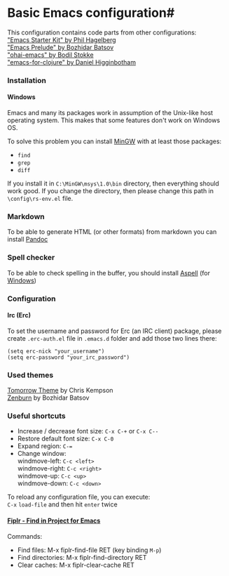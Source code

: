 # Basic Emacs configuration#

This configuration contains code parts from other configurations:  
["Emacs Starter Kit" by Phil Hagelberg](https://github.com/technomancy/emacs-starter-kit)  
["Emacs Prelude" by Bozhidar Batsov](https://github.com/bbatsov/prelude)  
["ohai-emacs" by Bodil Stokke](https://github.com/bodil/ohai-emacs)  
["emacs-for-clojure" by Daniel Higginbotham](https://github.com/flyingmachine/emacs-for-clojure)  


### Installation ###

#### Windows ####

Emacs and many its packages work in assumption of the Unix-like host operating system. This makes that some features don't work on Windows OS.

To solve this problem you can install  [MinGW](http://www.mingw.org/) with at least those packages:

- `find`
- `grep`
- `diff`

If you install it in `C:\MinGW\msys\1.0\bin` directory, then everything should work good. If you change the directory, then please change this path in `\config\rs-env.el` file.

### Markdown ###

To be able to generate HTML (or other formats) from markdown you can install [Pandoc](http://pandoc.org/)

### Spell checker ###

To be able to check spelling in the buffer, you should install [Aspell](http://aspell.net/) (for [Windows](http://aspell.net/win32/))

### Configuration ###

#### Irc (Erc) ####

To set the username and password for Erc (an IRC client) package, please create `.erc-auth.el` file in `.emacs.d` folder and add those two lines there:
```
(setq erc-nick "your_username")  
(setq erc-password "your_irc_password")  
```

### Used themes ###

[Tomorrow Theme](https://github.com/ChrisKempson/Tomorrow-Theme) by Chris Kempson  
[Zenburn](https://github.com/bbatsov/zenburn-emacs) by Bozhidar Batsov  

### Useful shortcuts ###

* Increase / decrease font size: `C-x C-+` or `C-x C--`
* Restore default font size: `C-x C-0`
* Expand region: `C-=`
* Change window:  
  windmove-left: `C-c <left>`  
  windmove-right: `C-c <right>`  
  windmove-up: `C-c <up>`  
  windmove-down: `C-c <down>`

To reload any configuration file, you can execute:  
`C-x` `load-file` and then hit `enter` twice

#### [Fiplr - Find in Project for Emacs](https://github.com/grizzl/fiplr) ####

Commands:

- Find files: M-x fiplr-find-file RET (key binding `M-p`)
- Find directories: M-x fiplr-find-directory RET
- Clear caches: M-x fiplr-clear-cache RET
